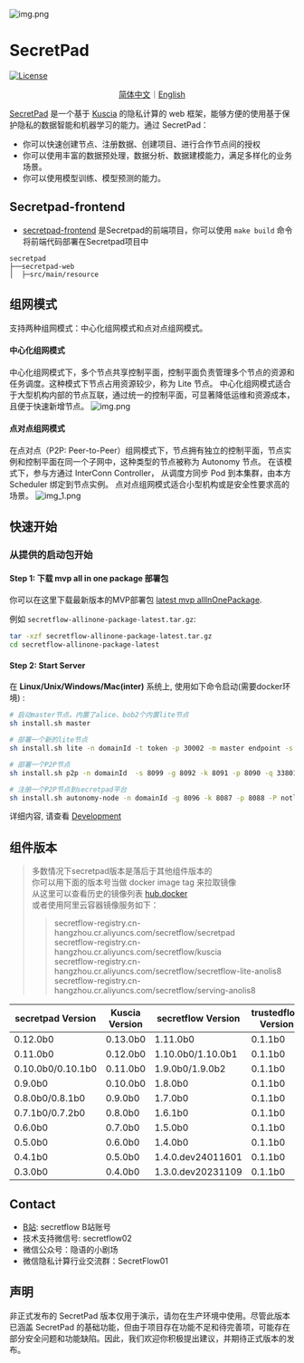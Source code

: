 ![img.png](./docs/imgs/logo.png)

# SecretPad

[![License](https://img.shields.io/badge/license-Apache%202-4EB1BA.svg)](https://www.apache.org/licenses/LICENSE-2.0.html)
<p align="center">
<a href="./README.zh-CN.md">简体中文</a>｜<a href="./README.md">English</a>
</p>

[SecretPad](https://www.secretflow.org.cn/zh-CN/docs/secretpad/)
是一个基于 [Kuscia](https://www.secretflow.org.cn/zh-CN/docs/kuscia) 的隐私计算的 web 框架，能够方便的使用基于保护隐私的数据智能和机器学习的能力。通过
SecretPad：

* 你可以快速创建节点、注册数据、创建项目、进行合作节点间的授权
* 你可以使用丰富的数据预处理，数据分析、数据建模能力，满足多样化的业务场景。
* 你可以使用模型训练、模型预测的能力。

## Secretpad-frontend

* [secretpad-frontend](https://github.com/secretflow/secretpad-frontend)
  是Secretpad的前端项目，你可以使用 ```make build``` 命令将前端代码部署在Secretpad项目中

```text
secretpad
├──secretpad-web
│  ├─src/main/resource
```

## 组网模式

支持两种组网模式：中心化组网模式和点对点组网模式。

#### 中心化组网模式

中心化组网模式下，多个节点共享控制平面，控制平面负责管理多个节点的资源和任务调度。这种模式下节点占用资源较少，称为 Lite 节点。
中心化组网模式适合于大型机构内部的节点互联，通过统一的控制平面，可显著降低运维和资源成本，且便于快速新增节点。
![img.png](./docs/imgs/master.png)

#### 点对点组网模式

在点对点（P2P: Peer-to-Peer）组网模式下，节点拥有独立的控制平面，节点实例和控制平面在同一个子网中，这种类型的节点被称为
Autonomy 节点。 在该模式下，参与方通过 InterConn Controller， 从调度方同步 Pod 到本集群，由本方 Scheduler 绑定到节点实例。
点对点组网模式适合小型机构或是安全性要求高的场景。
![img_1.png](./docs/imgs/p2p.png)

## 快速开始

### 从提供的启动包开始

#### Step 1: 下载 mvp all in one package 部署包

你可以在这里下载最新版本的MVP部署包 [latest mvp allInOnePackage](https://www.secretflow.org.cn/zh-CN/deployment).

例如 `secretflow-allinone-package-latest.tar.gz`:

```sh
tar -xzf secretflow-allinone-package-latest.tar.gz
cd secretflow-allinone-package-latest
```

#### Step 2: Start Server

在 **Linux/Unix/Windows/Mac(inter)** 系统上, 使用如下命令启动(需要docker环境) :

```sh
# 启动master节点，内置了alice、bob2个内置lite节点
sh install.sh master
```

```sh
# 部署一个新的lite节点
sh install.sh lite -n domainId -t token -p 30002 -m master endpoint -s 8089 -k 40812 -g 40813 -q 23801
```

```sh
# 部署一个P2P节点
sh install.sh p2p -n domainId  -s 8099 -g 8092 -k 8091 -p 8090 -q 33801
```

```sh
# 注册一个P2P节点到secretpad平台
sh install.sh autonomy-node -n domainId -g 8096 -k 8087 -p 8088 -P notls -q 13805 -m 'http://secretpad:port' -t "token for node register on pad"  -x 13086
```

详细内容, 请查看 [Development](./docs/deployment_experience/v0.6.0b0/deploy_secretpad.md)

## 组件版本

> 多数情况下secretpad版本是落后于其他组件版本的<br>
> 你可以用下面的版本号当做 docker image tag 来拉取镜像<br>
> 从这里可以查看历史的镜像列表 [hub.docker](https://hub.docker.com/r/secretflow/secretflow-lite-anolis8/tags)<br>
> 或者使用阿里云容器镜像服务如下： <br>
> > secretflow-registry.cn-hangzhou.cr.aliyuncs.com/secretflow/secretpad<br>
> > secretflow-registry.cn-hangzhou.cr.aliyuncs.com/secretflow/kuscia<br>
> > secretflow-registry.cn-hangzhou.cr.aliyuncs.com/secretflow/secretflow-lite-anolis8<br>
> > secretflow-registry.cn-hangzhou.cr.aliyuncs.com/secretflow/serving-anolis8<br>

| secretpad Version | Kuscia Version | secretflow Version | trustedflow Version | serving Version | dataproxy Version | scql Version |
|-------------------|----------------|--------------------|---------------------|-----------------|-------------------|--------------|
| 0.12.0b0          | 0.13.0b0       | 1.11.0b0           | 0.1.1b0             | 0.8.0b0         | 0.3.0b0           | 0.9.2b1      |
| 0.11.0b0          | 0.12.0b0       | 1.10.0b0/1.10.0b1  | 0.1.1b0             | 0.7.0b0         | 0.2.0b0           |              |
| 0.10.0b0/0.10.1b0 | 0.11.0b0       | 1.9.0b0/1.9.0b2    | 0.1.1b0             | 0.6.0b0         | 0.1.0b1           |              |
| 0.9.0b0           | 0.10.0b0       | 1.8.0b0            | 0.1.1b0             | 0.5.0b0         |                   |              |
| 0.8.0b0/0.8.1b0   | 0.9.0b0        | 1.7.0b0            | 0.1.1b0             | 0.4.0b0         |                   |              |
| 0.7.1b0/0.7.2b0   | 0.8.0b0        | 1.6.1b0            | 0.1.1b0             | 0.3.1b0         |                   |              |
| 0.6.0b0           | 0.7.0b0        | 1.5.0b0            | 0.1.1b0             | 0.2.1b0         |                   |              |
| 0.5.0b0           | 0.6.0b0        | 1.4.0b0            | 0.1.1b0             | 0.2.0b0         |                   |              |
| 0.4.1b0           | 0.5.0b0        | 1.4.0.dev24011601  | 0.1.1b0             |                 |                   |              |
| 0.3.0b0           | 0.4.0b0        | 1.3.0.dev20231109  | 0.1.1b0             |                 |                   |              |

## Contact

* [B站](https://space.bilibili.com/2073575923): secretflow B站账号
* 技术支持微信号: secretflow02
* 微信公众号：隐语的小剧场
* 微信隐私计算行业交流群：SecretFlow01

## 声明

非正式发布的 SecretPad 版本仅用于演示，请勿在生产环境中使用。尽管此版本已涵盖 SecretPad
的基础功能，但由于项目存在功能不足和待完善项，可能存在部分安全问题和功能缺陷。因此，我们欢迎你积极提出建议，并期待正式版本的发布。